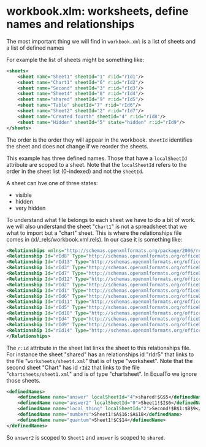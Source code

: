 workbook.xlm: worksheets, define names and relationships
========================================================

The most important thing we will find in `workbook.xml` is a list of sheets and a list of defined names


For example the list of sheets might be something like:

```xml
<sheets>
    <sheet name="Sheet1" sheetId="1" r:id="rId1"/>
    <sheet name="Chart1" sheetId="6" r:id="rId2"/>
    <sheet name="Second" sheetId="3" r:id="rId3"/>
    <sheet name="Sheet4" sheetId="8" r:id="rId4"/>
    <sheet name="shared" sheetId="9" r:id="rId5"/>
    <sheet name="Table" sheetId="7" r:id="rId6"/>
    <sheet name="Sheet2" sheetId="2" r:id="rId7"/>
    <sheet name="Created fourth" sheetId="4" r:id="rId8"/>
    <sheet name="Hidden" sheetId="5" state="hidden" r:id="rId9"/>
</sheets>
```

The order is the order they will appear in the workbook. `sheetId` identifies the sheet and does not change if we reorder the sheets.

This example has three defined names. Those that have a `localSheetId` attribute are scoped to a sheet. Note that the `localSheetId` refers to the order in the sheet list (0-indexed) and not the `sheetId`.

A sheet can hve one of three states:

* visible
* hidden
* very hidden

To understand what file belongs to each sheet we have to do a bit of work. we will also understand the sheet "`Chart1`" is not a spreadsheet that we what to import but a "chart" sheet.
This is where the relationships file comes in (xl/_rels/workbook.xml.rels). In our case it is something like:

```xml
<Relationships xmlns="http://schemas.openxmlformats.org/package/2006/relationships">
<Relationship Id="rId8" Type="http://schemas.openxmlformats.org/officeDocument/2006/relationships/worksheet" Target="worksheets/sheet7.xml"/>
<Relationship Id="rId13" Type="http://schemas.openxmlformats.org/officeDocument/2006/relationships/sharedStrings" Target="sharedStrings.xml"/>
<Relationship Id="rId3" Type="http://schemas.openxmlformats.org/officeDocument/2006/relationships/worksheet" Target="worksheets/sheet2.xml"/>
<Relationship Id="rId7" Type="http://schemas.openxmlformats.org/officeDocument/2006/relationships/worksheet" Target="worksheets/sheet6.xml"/>
<Relationship Id="rId12" Type="http://schemas.openxmlformats.org/officeDocument/2006/relationships/styles" Target="styles.xml"/>
<Relationship Id="rId2" Type="http://schemas.openxmlformats.org/officeDocument/2006/relationships/chartsheet" Target="chartsheets/sheet1.xml"/>
<Relationship Id="rId1" Type="http://schemas.openxmlformats.org/officeDocument/2006/relationships/worksheet" Target="worksheets/sheet1.xml"/>
<Relationship Id="rId6" Type="http://schemas.openxmlformats.org/officeDocument/2006/relationships/worksheet" Target="worksheets/sheet5.xml"/>
<Relationship Id="rId11" Type="http://schemas.openxmlformats.org/officeDocument/2006/relationships/theme" Target="theme/theme1.xml"/>
<Relationship Id="rId5" Type="http://schemas.openxmlformats.org/officeDocument/2006/relationships/worksheet" Target="worksheets/sheet4.xml"/>
<Relationship Id="rId10" Type="http://schemas.openxmlformats.org/officeDocument/2006/relationships/pivotCacheDefinition" Target="pivotCache/pivotCacheDefinition1.xml"/>
<Relationship Id="rId4" Type="http://schemas.openxmlformats.org/officeDocument/2006/relationships/worksheet" Target="worksheets/sheet3.xml"/>
<Relationship Id="rId9" Type="http://schemas.openxmlformats.org/officeDocument/2006/relationships/worksheet" Target="worksheets/sheet8.xml"/>
<Relationship Id="rId14" Type="http://schemas.openxmlformats.org/officeDocument/2006/relationships/calcChain" Target="calcChain.xml"/>
</Relationships>
```

The `r:id` attribute in the sheet list links the sheet to this relationships file. For instance the sheet "shared" has an relationships id "rIdr5" that links to the file "`worksheets/sheet4.xml`" that is of type "worksheet".
Note that the second sheet "Chart" has id `rId2` that links to the file "`chartsheets/sheet1.xml`" and is of type "chartsheet". In EqualTo we ignore those sheets.

```xml
<definedNames>
    <definedName name="answer" localSheetId="4">shared!$G$5</definedName>
    <definedName name="answer2" localSheetId="0">Sheet1!$I$6</definedName>
    <definedName name="local_thing" localSheetId="2">Second!$B$1:$B$9</definedName>
    <definedName name="numbers">Sheet1!$A$16:$A$18</definedName>
    <definedName name="quantum">Sheet1!$C$14</definedName>
</definedNames>
```

So `answer2` is scoped to `Sheet1` and `answer` is scoped to `shared`.